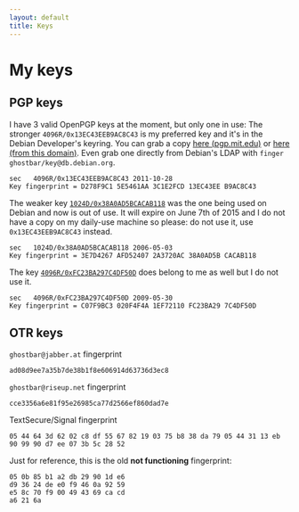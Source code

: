 ```yaml
---
layout: default
title: Keys
---
```

# My keys

## PGP keys

I have 3 valid OpenPGP keys at the moment, but only one in use: The stronger `4096R/0x13EC43EEB9AC8C43` is my preferred key and it's in the Debian Developer's keyring. You can grab a copy [here (pgp.mit.edu)](https://pgp.mit.edu/pks/lookup?search=0x13EC43EEB9AC8C43&op=vindex&fingerprint=on) or [here (from this domain)](/keys/0x13EC43EEB9AC8C43.pub.asc). Even grab one directly from Debian's LDAP with `finger ghostbar/key@db.debian.org`.

    sec   4096R/0x13EC43EEB9AC8C43 2011-10-28
    Key fingerprint = D278F9C1 5E5461AA 3C1E2FCD 13EC43EE B9AC8C43

The weaker key [`1024D/0x38A0AD5BCACAB118`](/keys/0x38A0AD5BCACA118.pub.asc) was the one being used on Debian and now is out of use. It will expire on June 7th of 2015 and I do not have a copy on my daily-use machine so please: do not use it, use `0x13EC43EEB9AC8C43` instead.

    sec   1024D/0x38A0AD5BCACAB118 2006-05-03
    Key fingerprint = 3E7D4267 AFD52407 2A3720AC 38A0AD5B CACAB118

The key [`4096R/0xFC23BA297C4DF50D`](/keys/0xFC23BA297C4DF50D.pub.asc) does belong to me as well but I do not use it.

    sec   4096R/0xFC23BA297C4DF50D 2009-05-30
    Key fingerprint = C07F9BC3 020F4F4A 1EF72110 FC23BA29 7C4DF50D

## OTR keys

`ghostbar@jabber.at` fingerprint

    ad08d9ee7a35b7de38b1f8e606914d63736d3ec8

`ghostbar@riseup.net` fingerprint

    cce3356a6e81f95e26985ca77d2566ef860dad7e

TextSecure/Signal fingerprint

    05 44 64 3d 62 02 c8 df 55 67 82 19 03 75 b8 38 da 79 05 44 31 13 eb 90 99 90 d7 ee 07 3b 5c 28 52

  Just for reference, this is the old **not functioning** fingerprint:

    05 0b 85 b1 a2 db 29 90 1d e6
    d9 36 24 de e0 f9 46 0a 92 59
    e5 8c 70 f9 00 49 43 69 ca cd
    a6 21 6a
